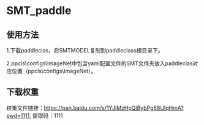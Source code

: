 # SMT_paddle

## 使用方法
1.下载paddleclas，将SMTMODEL复制到paddleclass根目录下。

2.ppcls\configs\ImageNet中包含yaml配置文件的SMT文件夹放入paddleclas对应位置（ppcls\configs\ImageNet）。


## 下载权重
权重文件链接：https://pan.baidu.com/s/1YJiMzHpQiBybPg68UIqHmA?pwd=1111, 提取码：1111 
